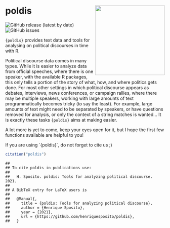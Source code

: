 
# poldis <img src="inst/poldishexlogo.png" align="right" width="220"/>

<!-- badges: start -->

![GitHub release (latest by
date)](https://img.shields.io/github/v/release/henriquesposito/poldis)
![GitHub
issues](https://img.shields.io/github/issues-raw/henriquesposito/poldis)
<!-- badges: end -->

`{poldis}` provides text data and tools for analysing on political
discourses in time with R.

Political discourse data comes in many types. While it is easier to
analyze data from official speeches, where there is one speaker, with
the available R packages, this only tells a portion of the story of
what, how, and where politics gets done. For most other settings in
which political discourse appears as debates, interviews, news
conferences, or campaign rallies, where there may be multiple speakers,
working with large amounts of text programmatically becomes tricky (to
say the least). For example, large amounts of text might need to be
separated by speakers, or have questions removed for analysis, or only
the context of a string matches is wanted… It is exactly these tasks
`{poldis}` aims at making easier.

A lot more is yet to come, keep your eyes open for it, but I hope the
first few functions available are helpful to you\!

If you are using ´{poldis}´, do not forget to cite us ;)

``` r
citation("poldis")
```

    ## 
    ## To cite poldis in publications use:
    ## 
    ##   H. Sposito. poldis: Tools for analyzing political discourse. 2021.
    ## 
    ## A BibTeX entry for LaTeX users is
    ## 
    ##   @Manual{,
    ##     title = {poldis: Tools for analyzing political discourse},
    ##     author = {Henrique Sposito},
    ##     year = {2021},
    ##     url = {https://github.com/henriquesposito/poldis},
    ##   }
